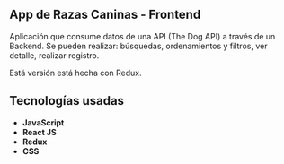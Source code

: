 ## App de Razas Caninas - Frontend

Aplicación que consume datos de una API (The Dog API) a través de un Backend. Se pueden realizar: búsquedas, ordenamientos y filtros, ver detalle, realizar registro.

Está versión está hecha con Redux.

## Tecnologías usadas

- **JavaScript**
- **React JS**
- **Redux**
- **CSS**